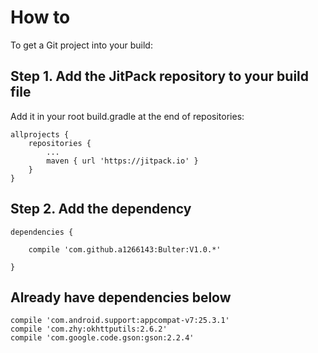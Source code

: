 How to
==
To get a Git project into your build:

Step 1. Add the JitPack repository to your build file
-

Add it in your root build.gradle at the end of repositories:

	allprojects {
		repositories {
			...
			maven { url 'https://jitpack.io' }
		}
	}
Step 2. Add the dependency
-
	dependencies {
	        
		compile 'com.github.a1266143:Bulter:V1.0.*'

	}


Already have dependencies below
-
    compile 'com.android.support:appcompat-v7:25.3.1'
    compile 'com.zhy:okhttputils:2.6.2'
    compile 'com.google.code.gson:gson:2.2.4'
